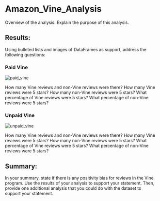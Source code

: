 # Amazon_Vine_Analysis
Overview of the analysis: Explain the purpose of this analysis.

## Results: 
Using bulleted lists and images of DataFrames as support, address the following questions:

### Paid Vine 
![paid_vine](https://user-images.githubusercontent.com/117749494/226138802-86fbe899-c912-41c2-aac7-5bddd4009cf2.png)

How many Vine reviews and non-Vine reviews were there?
How many Vine reviews were 5 stars? How many non-Vine reviews were 5 stars?
What percentage of Vine reviews were 5 stars? What percentage of non-Vine reviews were 5 stars?

### Unpaid Vine
![unpaid_vine](https://user-images.githubusercontent.com/117749494/226138812-e39b8a76-69d1-4d7f-9e92-6f5443b187a8.png)

How many Vine reviews and non-Vine reviews were there?
How many Vine reviews were 5 stars? How many non-Vine reviews were 5 stars?
What percentage of Vine reviews were 5 stars? What percentage of non-Vine reviews were 5 stars?

## Summary: 
In your summary, state if there is any positivity bias for reviews in the Vine program. Use the results of your analysis to support your statement. Then, provide one additional analysis that you could do with the dataset to support your statement.
